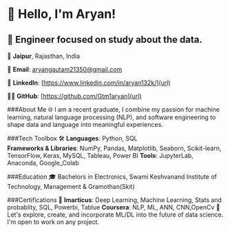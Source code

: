 # 👋 Hello, I'm Aryan! 

## 🚀 Engineer focused on study about the data.

📍 **Jaipur**, Rajasthan, India

📧 **Email**: aryangautam21350@gmail.com

🔗 **LinkedIn**: [https://www.linkedin.com/in/aryan132k/](url)

👨‍💻 **GitHub**: [https://github.com/Gtm1aryan](url)

###About Me 🌐
I am a recent graduate, I combine my passion for machine learning, natural language processing (NLP), and software engineering to shape data and language into meaningful experiences.

###Tech Toolbox 🛠️
**Languages**: Python, SQL  
**Frameworks & Libraries**: NumPy, Pandas, Matplotlib, Seaborn, Scikit-learn, TensorFlow, Keras, MySQL, Tableau, Power BI
**Tools**: JupyterLab, Anaconda, Google_Colab
                          
###Education 🎓
Bachelors in Electronics, Swami Keshvanand Institute of Technology, Management & Gramothan(Skit)

###Certifications 📜
**Imarticus**: Deep Learning, Machine Learning, Stats and probablity, SQL, Powerbi, Tablue
**Coursera**: NLP, ML, ANN, CNN,OpenCv
🔗 Let's explore, create, and incorporate ML/DL into the future of data science. I'm open to work on any project. 
